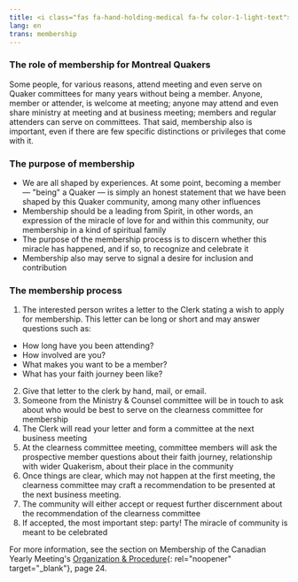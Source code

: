 ```yaml
---
title: <i class="fas fa-hand-holding-medical fa-fw color-1-light-text"></i> Membership
lang: en
trans: membership
---
```

### The role of membership for Montreal Quakers
Some people, for various reasons, attend meeting and even serve on Quaker committees for many years without being a member. Anyone, member or attender, is welcome at meeting; anyone may attend and even share ministry at meeting and at business meeting; members and regular attenders can serve on committees. That said, membership also is important, even if there are few specific distinctions or privileges that come with it.
### The purpose of membership
* We are all shaped by experiences. At some point, becoming a member — "being" a Quaker — is simply an honest statement that we have been shaped by this Quaker community, among many other influences
* Membership should be a leading from Spirit, in other words, an expression of the miracle of love for and within this community, our membership in a kind of spiritual family
* The purpose of the membership process is to discern whether this miracle has happened, and if so, to recognize and celebrate it
* Membership also may serve to signal a desire for inclusion and contribution

### The membership process
1. The interested person writes a letter to the Clerk stating a wish to apply for membership. This letter can be long or short and may answer questions such as:
  * How long have you been attending?
  * How involved are you?
  * What makes you want to be a member?
  * What has your faith journey been like?
2. Give that letter to the clerk by hand, mail, or email.
3. Someone from the Ministry & Counsel committee will be in touch to ask about who would be best to serve on the clearness committee for membership
4. The Clerk will read your letter and form a committee at the next business meeting
5. At the clearness committee meeting, committee members will ask the prospective member questions about their faith journey, relationship with wider Quakerism, about their place in the community
6. Once things are clear, which may not happen at the first meeting, the clearness committee may craft a recommendation to be presented at the next business meeting.
7. The community will either accept or request further discernment about the recommendation of the clearness committee
8. If accepted, the most important step: party! <i class="fas fa-birthday-cake fa-fw color-1-text"></i> The miracle of community is meant to be celebrated

For more information, see the section on Membership of the Canadian Yearly Meeting's [Organization & Procedure](https://quaker.ca/resources/organization-and-procedure/){: rel="noopener" target="_blank"}, page 24.
